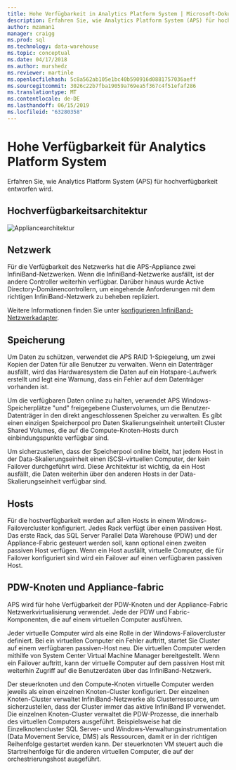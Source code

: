 ```yaml
---
title: Hohe Verfügbarkeit in Analytics Platform System | Microsoft-Dokumentation
description: Erfahren Sie, wie Analytics Platform System (APS) für hochverfügbarkeit entworfen wird.
author: mzaman1
manager: craigg
ms.prod: sql
ms.technology: data-warehouse
ms.topic: conceptual
ms.date: 04/17/2018
ms.author: murshedz
ms.reviewer: martinle
ms.openlocfilehash: 5c8a562ab105e1bc40b590916d0881757036aeff
ms.sourcegitcommit: 3026c22b7fba19059a769ea5f367c4f51efaf286
ms.translationtype: MT
ms.contentlocale: de-DE
ms.lasthandoff: 06/15/2019
ms.locfileid: "63280358"
---
```

# <a name="analytics-platform-system-high-availability"></a>Hohe Verfügbarkeit für Analytics Platform System
Erfahren Sie, wie Analytics Platform System (APS) für hochverfügbarkeit entworfen wird.  
  
## <a name="high-availability-architecture"></a>Hochverfügbarkeitsarchitektur  
![Appliancearchitektur](media/appliance-architecture.png "Anwendungsarchitektur")  
  
## <a name="network"></a>Netzwerk  
Für die Verfügbarkeit des Netzwerks hat die APS-Appliance zwei InfiniBand-Netzwerken. Wenn die InfiniBand-Netzwerke ausfällt, ist der andere Controller weiterhin verfügbar. Darüber hinaus wurde Active Directory-Domänencontrollern, um eingehende Anforderungen mit dem richtigen InfiniBand-Netzwerk zu beheben repliziert.  
  
Weitere Informationen finden Sie unter [konfigurieren InfiniBand-Netzwerkadapter](configure-infiniband-network-adapters.md).  
  
## <a name="storage"></a>Speicherung  
Um Daten zu schützen, verwendet die APS RAID 1-Spiegelung, um zwei Kopien der Daten für alle Benutzer zu verwalten. Wenn ein Datenträger ausfällt, wird das Hardwaresystem die Daten auf ein Hotspare-Laufwerk erstellt und legt eine Warnung, dass ein Fehler auf dem Datenträger vorhanden ist.  
  
Um die verfügbaren Daten online zu halten, verwendet APS Windows-Speicherplätze "und" freigegebene Clustervolumes, um die Benutzer-Datenträger in den direkt angeschlossenen Speicher zu verwalten. Es gibt einen einzigen Speicherpool pro Daten Skalierungseinheit unterteilt Cluster Shared Volumes, die auf die Compute-Knoten-Hosts durch einbindungspunkte verfügbar sind.  
  
Um sicherzustellen, dass der Speicherpool online bleibt, hat jedem Host in der Data-Skalierungseinheit einen iSCSI-virtuellen Computer, der kein Failover durchgeführt wird. Diese Architektur ist wichtig, da ein Host ausfällt, die Daten weiterhin über den anderen Hosts in der Data-Skalierungseinheit verfügbar sind.  
  
## <a name="hosts"></a>Hosts  
Für die hostverfügbarkeit werden auf allen Hosts in einem Windows-Failovercluster konfiguriert. Jedes Rack verfügt über einen passiven Host. Das erste Rack, das SQL Server Parallel Data Warehouse (PDW) und der Appliance-Fabric gesteuert werden soll, kann optional einen zweiten passiven Host verfügen. Wenn ein Host ausfällt, virtuelle Computer, die für Failover konfiguriert sind wird ein Failover auf einen verfügbaren passiven Host.  
  
## <a name="pdw-nodes-and-appliance-fabric"></a>PDW-Knoten und Appliance-fabric  
APS wird für hohe Verfügbarkeit der PDW-Knoten und der Appliance-Fabric Netzwerkvirtualisierung verwendet. Jede der PDW und Fabric-Komponenten, die auf einem virtuellen Computer ausführen.  
  
Jeder virtuelle Computer wird als eine Rolle in der Windows-Failovercluster definiert. Bei ein virtuellen Computer ein Fehler auftritt, startet Sie Cluster auf einem verfügbaren passiven-Host neu. Die virtuellen Computer werden mithilfe von System Center Virtual Machine Manager bereitgestellt. Wenn ein Failover auftritt, kann der virtuelle Computer auf dem passiven Host mit weiterhin Zugriff auf die Benutzerdaten über das InfiniBand-Netzwerk.  
  
Der steuerknoten und den Compute-Knoten virtuelle Computer werden jeweils als einen einzelnen Knoten-Cluster konfiguriert. Der einzelnen Knoten-Cluster verwaltet InfiniBand-Netzwerke als Clusterressource, um sicherzustellen, dass der Cluster immer das aktive InfiniBand IP verwendet. Die einzelnen Knoten-Cluster verwaltet die PDW-Prozesse, die innerhalb des virtuellen Computers ausgeführt. Beispielsweise hat die Einzelknotencluster SQL Server- und Windows-Verwaltungsinstrumentation (Data Movement Service, DMS) als Ressourcen, damit er in der richtigen Reihenfolge gestartet werden kann. Der steuerknoten VM steuert auch die Startreihenfolge für die anderen virtuellen Computer, die auf der orchestrierungshost ausgeführt.  
  
